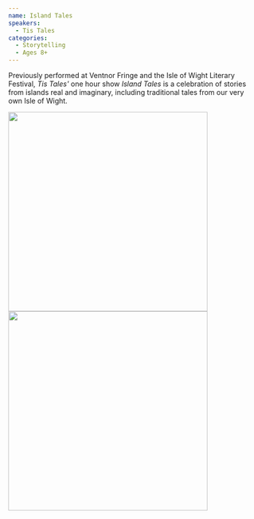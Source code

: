 ```yaml
---
name: Island Tales
speakers:
  - Tis Tales
categories:
  - Storytelling
  - Ages 8+
---
```


Previously performed at Ventnor Fringe and the Isle of Wight Literary Festival, *Tis Tales'* one hour show *Island Tales* is a celebration of stories from islands real and imaginary, including traditional tales from our very own Isle of Wight.

<img src="../../assets/images/tis-tales_SMH-1024.jpg" width=400 />

<img src="../../assets/images/Tis_Tales_in_action.png" width=400 />